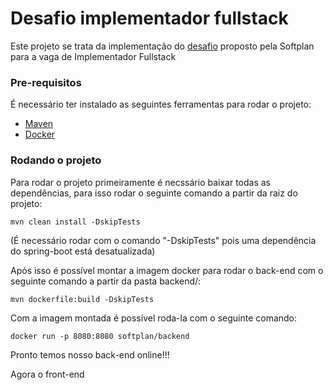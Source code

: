 # Desafio implementador fullstack

Este projeto se trata da implementação do [desafio](https://github.com/provas-softplan/implementador-fullstack) proposto pela Softplan para a vaga de Implementador Fullstack

### Pre-requisitos

É necessário ter instalado as seguintes ferramentas para rodar o projeto:

* [Maven](http://maven.apache.org/)
* [Docker](https://www.docker.com/)

### Rodando o projeto

Para rodar o projeto primeiramente é necssário baixar todas as dependências, para isso rodar o seguinte comando a partir da raiz do projeto:

```
mvn clean install -DskipTests
```
(É necessário rodar com o comando "-DskipTests" pois uma dependência do spring-boot está desatualizada)

Após isso é possível montar a imagem docker para rodar o back-end com o seguinte comando a partir da pasta backend/:

```
mvn dockerfile:build -DskipTests
```
Com a imagem montada é possível roda-la com o seguinte comando:
```
docker run -p 8080:8080 softplan/backend
```
Pronto temos nosso back-end online!!!

Agora o front-end
